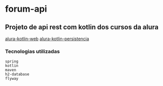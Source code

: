 # forum-api

## Projeto de api rest com kotlin dos cursos da alura

[alura-kotlin-web](https://cursos.alura.com.br/course/api-rest-kotlin-spring-boot-camada-web)
[alura-kotlin-persistencia](https://cursos.alura.com.br/course/api-rest-kotlin-spring-boot-camada-persistencia)

### Tecnologias utilizadas
```
spring
kotlin
maven
h2-database
flyway
```
